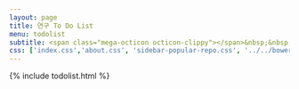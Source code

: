 ```yaml
---
layout: page
title: 연구 To Do List 
menu: todolist
subtitle: <span class="mega-octicon octicon-clippy"></span>&nbsp;&nbsp; 문의 jacobgreen1984@2e.co.kr
css: ['index.css','about.css', 'sidebar-popular-repo.css', '../../bower_components/flag-icon-css/css/flag-icon.min.css']
---
```


{% include todolist.html %}
